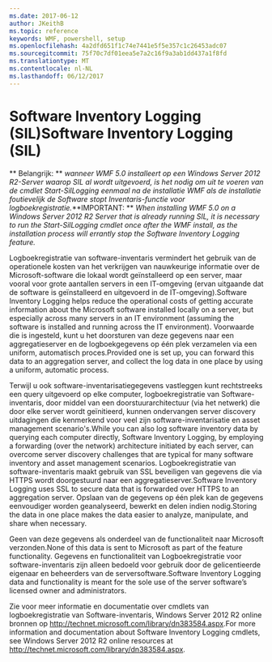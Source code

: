 ```yaml
---
ms.date: 2017-06-12
author: JKeithB
ms.topic: reference
keywords: WMF, powershell, setup
ms.openlocfilehash: 4a2dfd651f1c74e7441e5f5e357c1c26453adc07
ms.sourcegitcommit: 75f70c7df01eea5e7a2c16f9a3ab1dd437a1f8fd
ms.translationtype: MT
ms.contentlocale: nl-NL
ms.lasthandoff: 06/12/2017
---
```

# <a name="software-inventory-logging-sil"></a><span data-ttu-id="36d9b-102">Software Inventory Logging (SIL)</span><span class="sxs-lookup"><span data-stu-id="36d9b-102">Software Inventory Logging (SIL)</span></span>

<span data-ttu-id="36d9b-103">** Belangrijk: ** *wanneer WMF 5.0 installeert op een Windows Server 2012 R2-Server waarop SIL al wordt uitgevoerd, is het nodig om uit te voeren van de cmdlet Start-SilLogging eenmaal na de installatie WMF als de installatie foutievelijk de Software stopt Inventaris-functie voor logboekregistratie.*</span><span class="sxs-lookup"><span data-stu-id="36d9b-103">**IMPORTANT: ** *When installing WMF 5.0 on a Windows Server 2012 R2 Server that is already running SIL, it is necessary to run the Start-SilLogging cmdlet once after the WMF install, as the installation process will errantly stop the Software Inventory Logging feature.*</span></span>

<span data-ttu-id="36d9b-104">Logboekregistratie van software-inventaris vermindert het gebruik van de operationele kosten van het verkrijgen van nauwkeurige informatie over de Microsoft-software die lokaal wordt geïnstalleerd op een server, maar vooral voor grote aantallen servers in een IT-omgeving (ervan uitgaande dat de software is geïnstalleerd en uitgevoerd in de IT-omgeving).</span><span class="sxs-lookup"><span data-stu-id="36d9b-104">Software Inventory Logging helps reduce the operational costs of getting accurate information about the Microsoft software installed locally on a server, but especially across many servers in an IT environment (assuming the software is installed and running across the IT environment).</span></span> <span data-ttu-id="36d9b-105">Voorwaarde die is ingesteld, kunt u het doorsturen van deze gegevens naar een aggregatieserver en de logboekgegevens op één plek verzamelen via een uniform, automatisch proces.</span><span class="sxs-lookup"><span data-stu-id="36d9b-105">Provided one is set up, you can forward this data to an aggregation server, and collect the log data in one place by using a uniform, automatic process.</span></span>

<span data-ttu-id="36d9b-106">Terwijl u ook software-inventarisatiegegevens vastleggen kunt rechtstreeks een query uitgevoerd op elke computer, logboekregistratie van Software-inventaris, door middel van een doorstuurarchitectuur (via het netwerk) die door elke server wordt geïnitieerd, kunnen ondervangen server discovery uitdagingen die kenmerkend voor veel zijn software-inventarisatie en asset management scenario's.</span><span class="sxs-lookup"><span data-stu-id="36d9b-106">While you can also log software inventory data by querying each computer directly, Software Inventory Logging, by employing a forwarding (over the network) architecture initiated by each server, can overcome server discovery challenges that are typical for many software inventory and asset management scenarios.</span></span> <span data-ttu-id="36d9b-107">Logboekregistratie van software-inventaris maakt gebruik van SSL beveiligen van gegevens die via HTTPS wordt doorgestuurd naar een aggregatieserver.</span><span class="sxs-lookup"><span data-stu-id="36d9b-107">Software Inventory Logging uses SSL to secure data that is forwarded over HTTPS to an aggregation server.</span></span> <span data-ttu-id="36d9b-108">Opslaan van de gegevens op één plek kan de gegevens eenvoudiger worden geanalyseerd, bewerkt en delen indien nodig.</span><span class="sxs-lookup"><span data-stu-id="36d9b-108">Storing the data in one place makes the data easier to analyze, manipulate, and share when necessary.</span></span>

<span data-ttu-id="36d9b-109">Geen van deze gegevens als onderdeel van de functionaliteit naar Microsoft verzonden.</span><span class="sxs-lookup"><span data-stu-id="36d9b-109">None of this data is sent to Microsoft as part of the feature functionality.</span></span> <span data-ttu-id="36d9b-110">Gegevens en functionaliteit van Logboekregistratie voor software-inventaris zijn alleen bedoeld voor gebruik door de gelicentieerde eigenaar en beheerders van de serversoftware.</span><span class="sxs-lookup"><span data-stu-id="36d9b-110">Software Inventory Logging data and functionality is meant for the sole use of the server software’s licensed owner and administrators.</span></span>

<span data-ttu-id="36d9b-111">Zie voor meer informatie en documentatie over cmdlets van logboekregistratie van Software-inventaris, Windows Server 2012 R2 online bronnen op <http://technet.microsoft.com/library/dn383584.aspx>.</span><span class="sxs-lookup"><span data-stu-id="36d9b-111">For more information and documentation about Software Inventory Logging cmdlets, see Windows Server 2012 R2 online resources at <http://technet.microsoft.com/library/dn383584.aspx>.</span></span>

